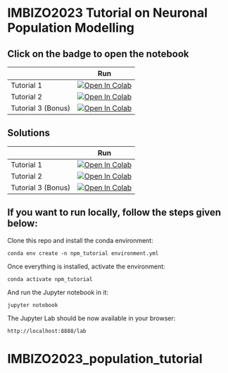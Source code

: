 # IMBIZO2023 Tutorial on Neuronal Population Modelling

## Click on the badge to open the notebook

|   | Run |
| - | --- |
| Tutorial 1 | [![Open In Colab](https://colab.research.google.com/assets/colab-badge.svg)](https://colab.research.google.com/github/NinelK/IMBIZO2023_population_tutorial/blob/main/Part1_static.ipynb) |
| Tutorial 2 | [![Open In Colab](https://colab.research.google.com/assets/colab-badge.svg)](https://colab.research.google.com/github/NinelK/IMBIZO2023_population_tutorial/blob/main/Part2_dynamic.ipynb) |
| Tutorial 3 (Bonus) | [![Open In Colab](https://colab.research.google.com/assets/colab-badge.svg)](https://colab.research.google.com/github/NinelK/IMBIZO2023_population_tutorial/blob/main/Part3_bonus_nonlinear_dynamic.ipynb) |

## Solutions

|   | Run |
| - | --- |
| Tutorial 1 | [![Open In Colab](https://colab.research.google.com/assets/colab-badge.svg)](https://colab.research.google.com/github/NinelK/IMBIZO2023_population_tutorial/blob/main/Part1_static.ipynb) |
| Tutorial 2 | [![Open In Colab](https://colab.research.google.com/assets/colab-badge.svg)](https://colab.research.google.com/github/NinelK/IMBIZO2023_population_tutorial/blob/main/Part2_dynamic.ipynb) |
| Tutorial 3 (Bonus) | [![Open In Colab](https://colab.research.google.com/assets/colab-badge.svg)](https://colab.research.google.com/github/NinelK/IMBIZO2023_population_tutorial/blob/main/Part3_bonus_nonlinear_dynamic.ipynb) |


## If you want to run locally, follow the steps given below:

Clone this repo and install the conda environment:
```
conda env create -n npm_tutorial environment.yml
```

Once everything is installed, activate the environment:
```
conda activate npm_tutorial
```

And run the Jupyter notebook in it:
```
jupyter notebook
```

The Jupyter Lab should be now available in your browser:
```
http://localhost:8888/lab
```
# IMBIZO2023_population_tutorial
